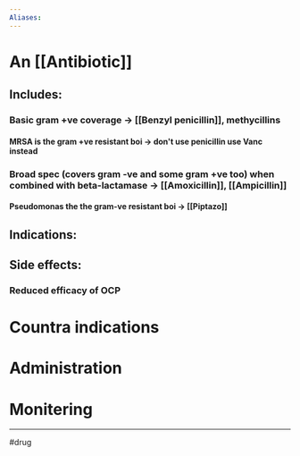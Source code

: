 ```yaml
---
Aliases:
---
```

# An [[Antibiotic]]
## Includes:
### Basic gram +ve coverage -> [[Benzyl penicillin]], methycillins 
#### MRSA is the gram +ve resistant boi -> don't use penicillin use Vanc instead
### Broad spec (covers gram -ve and some gram +ve too) when combined with beta-lactamase -> [[Amoxicillin]], [[Ampicillin]]
#### Pseudomonas the the gram-ve resistant boi -> [[Piptazo]]
## Indications:

## Side effects:
### Reduced efficacy of OCP
# Countra indications
# Administration 
# Monitering 

---
#drug 